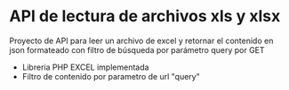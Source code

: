 # API de lectura de archivos xls y xlsx
Proyecto de API para leer un archivo de excel y retornar el contenido en json formateado con filtro de búsqueda por parámetro query por GET

* Libreria PHP EXCEL implementada
* Filtro de contenido por parametro de url "query"

